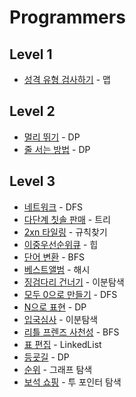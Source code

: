 # Programmers
## Level 1
- [성격 유형 검사하기](https://school.programmers.co.kr/learn/courses/30/lessons/118666) - 맵

## Level 2
- [멀리 뛰기](https://school.programmers.co.kr/learn/courses/30/lessons/12914) - DP
- [줄 서는 방법](https://school.programmers.co.kr/learn/courses/30/lessons/12936) - DP

## Level 3
- [네트워크](https://programmers.co.kr/learn/courses/30/lessons/43162) - DFS
- [다단계 칫솔 판매](https://programmers.co.kr/learn/courses/30/lessons/77486) - 트리
- [2xn 타일링](https://programmers.co.kr/learn/courses/30/lessons/12900) - 규칙찾기
- [이중우선순위큐](https://programmers.co.kr/learn/courses/30/lessons/42628) - 힙
- [단어 변환](https://programmers.co.kr/learn/courses/30/lessons/43163) - BFS
- [베스트앨범](https://programmers.co.kr/learn/courses/30/lessons/42579) - 해시
- [징검다리 건너기](https://programmers.co.kr/learn/courses/30/lessons/64062) - 이분탐색
- [모두 0으로 만들기](https://programmers.co.kr/learn/courses/30/lessons/76503) - DFS
- [N으로 표현](https://programmers.co.kr/learn/courses/30/lessons/42895) - DP
- [입국심사](https://programmers.co.kr/learn/courses/30/lessons/43238) - 이분탐색
- [리틀 프렌즈 사천성](https://programmers.co.kr/learn/courses/30/lessons/1836) - BFS
- [표 편집](https://programmers.co.kr/learn/courses/30/lessons/81303) - LinkedList
- [등굣길](https://programmers.co.kr/learn/courses/30/lessons/42898) - DP
- [순위](https://school.programmers.co.kr/learn/courses/30/lessons/49191) - 그래프 탐색
- [보석 쇼핑](https://school.programmers.co.kr/learn/courses/30/lessons/67258) - 투 포인터 탐색